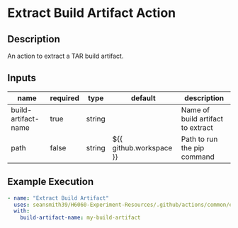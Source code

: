 # Extract Build Artifact Action

## Description

An action to extract a TAR build artifact.

## Inputs

| name                | required | type   | default                 | description                       |
| ------------------- | -------- | ------ | ----------------------- | --------------------------------- |
| build-artifact-name | true     | string |                         | Name of build artifact to extract |
| path                | false    | string | ${{ github.workspace }} | Path to run the pip command       |

## Example Execution

```yaml
- name: "Extract Build Artifact"
  uses: seansmith39/H6060-Experiment-Resources/.github/actions/common/extract-build-artifact
  with:
    build-artifact-name: my-build-artifact
```
